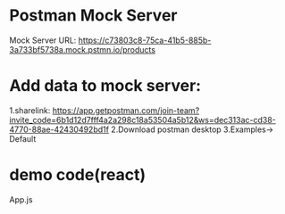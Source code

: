 # Postman Mock Server
Mock Server URL: https://c73803c8-75ca-41b5-885b-3a733bf5738a.mock.pstmn.io/products
# Add data to mock server:  
1.sharelink: https://app.getpostman.com/join-team?invite_code=6b1d12d7fff4a2a298c18a53504a5b12&ws=dec313ac-cd38-4770-88ae-42430492bd1f
2.Download postman desktop
3.Examples-> Default
# demo code(react)
App.js


